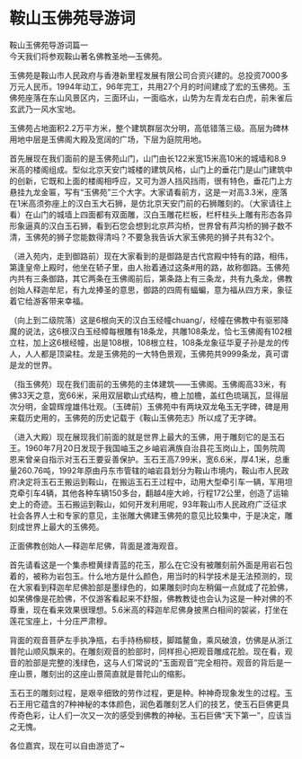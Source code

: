 # 鞍山玉佛苑导游词  
鞍山玉佛苑导游词篇一  
今天我们将参观鞍山著名佛教圣地—玉佛苑。  

玉佛苑是鞍山市人民政府与香港新里程发展有限公司合资兴建的。总投资7000多万元人民币。1994年动工，96年完工，共用27个月的时间建成了宏的玉佛苑。玉佛苑座落在东山风景区内，三面环山，一面临水，山势为左青龙右白虎，前朱雀后玄武乃一风水宝地。  

玉佛苑占地面积2.2万平方米，整个建筑群层次分明，高低错落三级。高层为碑林用地中层是玉佛阁大殿及宽阔的广场，下层为庭院用地。  

首先展现在我们面前的是玉佛苑山门，山门由长122米宽15米高10米的城墙和8.9米高的楼阁组成。型似北京天安门城楼的建筑风格，山门上的垂花门是山门建筑中的创新，它既和上面的楼阁相呼应，又可为游人挡风挡雨，很有特色，垂花门上方悬挂九龙金匾，写有“玉佛苑”三个大字。大家请看前方，这是一对高3.3米，座落在1米高须弥座上的汉白玉大石狮，是仿北京天安门前的石狮雕刻的。（大家请往上看）在山门的城墙上四面都有双面雕，汉白玉雕花栏板，栏杆柱头上雕有形态各异形象逼真的汉白玉石狮，看到石您会想到北京芦沟桥，世界曾有芦沟桥的狮子数不清，玉佛苑的狮子您能数得清吗？不要急我告诉大家玉佛苑的狮子共有32个。  

（进入苑内，走到御路前）现在大家看到的是御路是古代宫殿中特有的路，相伟，第逢皇帝上殿时，他坐在轿子里，由人抬着通过这条#用的路，故称御路。玉佛苑内共有三条御路，其它两条在玉佛阁前后，第条路上有三条龙，共有九条龙，佛教创始人释迦牟尼，有九龙捧圣的意思，御路的四周有蝠蝙，意为福从四方来，象征着它给游客带来幸福。  

（向上到二级院落）这是6根向天的汉白玉经幢chuang/，经幢在佛教中有驱邪降魔的说法，这6根汉白玉经幛每根雕有18条龙，共雕108条龙，恰七玉佛阁有102根立柱，加上这6根经幢，出是108根，108根立柱，108条龙象征华夏子孙是龙的传人，人人都是顶粱柱。龙是玉佛苑的一大特色景观，玉佛苑共9999条龙，真可谓是龙的世界。  

（指玉佛苑）现在我们面前的玉佛苑的主体建筑――玉佛阁。玉佛阁高33米，有佛33天之意，宽66米，采用双层歇山式结构，檐上加檐，盖红色琉璃瓦，显得层次分明，金碧辉煌雄伟壮观。（玉碑前）玉佛苑中有两块双龙龟玉无字碑，碑是用来载历史用的，玉佛苑的历史记载于《鞍山玉佛苑志》所以成了无字碑。  

（进入大殿）现在展现我们前面的就是世界上最大的玉佛，用于雕刻它的是玉石王。1960年7月20日发现于我国岫玉之乡岫岩满族自治县花玉岗山上，国务院周恩来曾亲自指示对玉石王要妥善保护。玉石王高7.99米，宽6.6米，厚4.1米，总重量260.76吨，1992年原由丹东市管辖的岫岩县划分为鞍山市境内，鞍山市人民政府决定将玉石王搬运到鞍山，在搬运玉石王过程中，动用大型牵引车一辆，军用坦克牵引车4辆，其他各种车辆150多台，翻越4座大岭，行程172公里，创造了运输史上的奇迹。玉石搬运到鞍山，如何开发利用呢，93年鞍山市人民政府广泛征求社会各界人士和专家的意见，主张雕大佛建玉佛苑的意见比较集中，于是决定，雕刻成世界上最大的玉佛苑。  

正面佛教创始人—释迦牟尼佛，背面是渡海观音。  

首先请看这是一个集赤橙黄绿青蓝的花玉，那么在它没有被雕刻前外面是用岩石包着的，被称为岩包玉。什么地方是什么颜色，用当时的科学技术是无法预测的，现在大家看到释迦牟尼佛脸部是墨绿色的，如果雕刻时向左稍偏一点就成了花脸佛，如杲佛像是花脸佛，不仅游客看起来不舒服，佛教教徒也会认为这是一种对佛的不尊重，现在看来效果很理想。5.6米高的释迦牟尼佛身披黑白相间的袈裟，打坐在莲花宝座上，十分庄严肃穆。  

背面的观音菩萨左手执净瓶，右手持杨柳枝，脚踏鳌鱼，乘风破浪，仿佛是从浙江普陀山顺风飘来的。在雕刻观音的脸部时，同样担心把观音雕成花脸。现在看，观音的脸部是完整的浅绿色，这与人们常说的“玉面观音”完全相符。观音的背后是一座山景，雕刻出的这座山景简直就是普陀山的缩影。  

玉石王的雕刻过程，是艰辛细致的劳作过程，更是种。种神奇现象发生的过程。玉石王用它蕴含的7种神秘的本体颜色，润色着雕刻艺人们的技艺，使玉石巨佛更具传奇色彩，让人们一次又一次的感受到佛教的神秘。玉石巨佛“天下第一”，应该当之无愧。  

各位嘉宾，现在可以自由游览了~  

